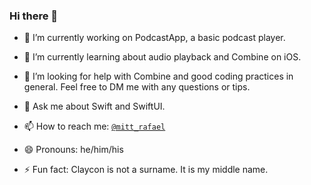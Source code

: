 ### Hi there 👋

- 🔭 I’m currently working on PodcastApp, a basic podcast player.

- 🌱 I’m currently learning about audio playback and Combine on iOS.

- 🤔 I’m looking for help with Combine and good coding practices in general. Feel free to DM me with any questions or tips.

- 💬 Ask me about Swift and SwiftUI.

- 📫 How to reach me: <a href="http://twitter.com/mitt_rafael" target="_blank">`@mitt_rafael`</a>

- 😄 Pronouns: he/him/his

- ⚡ Fun fact: Claycon is not a surname. It is my middle name.
